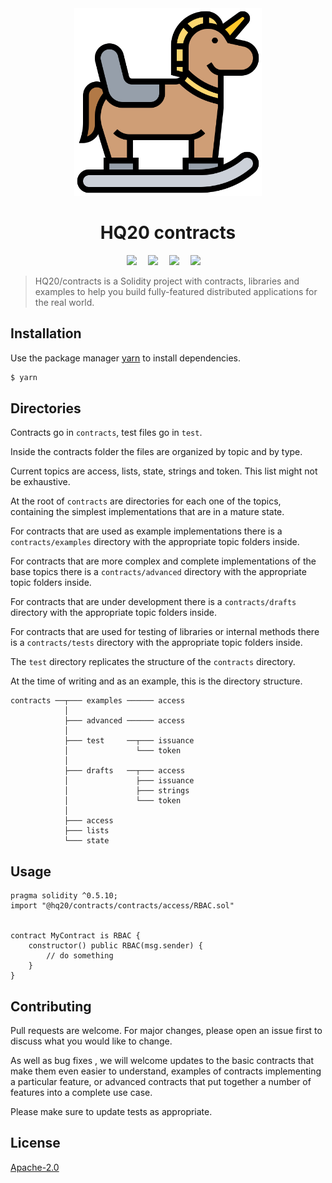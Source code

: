<div align="center">
    <img width="300" alt="Icons made by Eucalyp from www.flaticon.com" src="rocking.svg">
    <h1>HQ20 contracts</h1>
    <div>
        <a
            href="https://app.netlify.com/sites/hq20-contracts/deploys"><img
                src="https://api.netlify.com/api/v1/badges/13cb75c8-7d47-4cb9-808d-1657b46091c4/deploy-status" /></a>&emsp;
        <a
            href="https://travis-ci.com/HQ20/contracts"><img
                src="https://travis-ci.com/HQ20/contracts.svg?branch=dev" /></a>&emsp;
        <a
            href="https://coveralls.io/github/HQ20/contracts?branch=dev"><img
                src="https://coveralls.io/repos/github/HQ20/contracts/badge.svg?branch=dev" /></a>&emsp;
        <a
            href="https://dependabot.com"><img
                src="https://api.dependabot.com/badges/status?host=github&repo=HQ20/contracts" /></a>&emsp;
    </div>
</div>

> HQ20/contracts is a Solidity project with contracts, libraries and examples to help you build fully-featured distributed applications for the real world.

## Installation

Use the package manager [yarn](https://yarnpkg.com) to install dependencies.

```bash
$ yarn
```

## Directories

Contracts go in `contracts`, test files go in `test`.

Inside the contracts folder the files are organized by topic and by type.

Current topics are access, lists, state, strings and token. This list might not be exhaustive.

At the root of `contracts` are directories for each one of the topics, containing the simplest implementations that are in a mature state.

For contracts that are used as example implementations there is a `contracts/examples` directory with the appropriate topic folders inside.

For contracts that are more complex and complete implementations of the base topics there is a `contracts/advanced` directory with the appropriate topic folders inside.

For contracts that are under development there is a `contracts/drafts` directory with the appropriate topic folders inside.

For contracts that are used for testing of libraries or internal methods there is a `contracts/tests` directory with the appropriate topic folders inside.

The `test` directory replicates the structure of the `contracts` directory.

At the time of writing and as an example, this is the directory structure.

```
contracts ──┬─── examples ────── access
            │
            ├─── advanced ────── access
            │
            ├─── test     ──┬─── issuance
            │               └─── token
            │
            ├─── drafts   ──┬─── access
            │               ├─── issuance
            │               ├─── strings
            │               └─── token
            │
            ├─── access
            ├─── lists
            └─── state
```

## Usage

```solidity
pragma solidity ^0.5.10;
import "@hq20/contracts/contracts/access/RBAC.sol"


contract MyContract is RBAC {
	constructor() public RBAC(msg.sender) {
		// do something
	}
}
```

## Contributing
Pull requests are welcome. For major changes, please open an issue first to discuss what you would like to change.

As well as bug fixes , we will welcome updates to the basic contracts that make them even easier to understand, examples of contracts implementing a particular feature, or advanced contracts that put together a number of features into a complete use case.

Please make sure to update tests as appropriate.

## License
[Apache-2.0](LICENSE)
